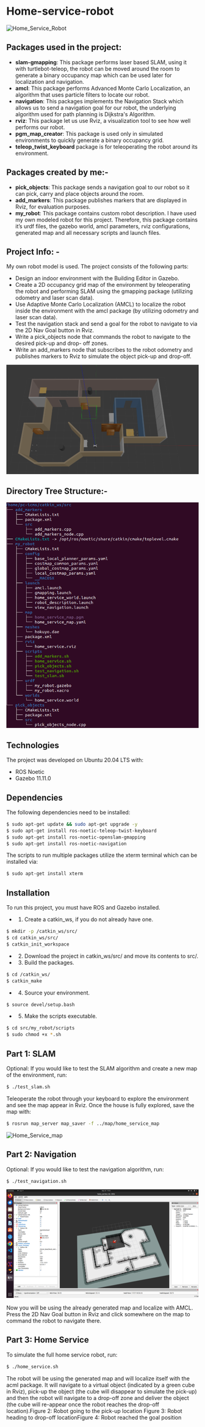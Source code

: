 # Home-service-robot

![Home_Service_Robot](https://github.com/Ad603-tech/Robotics-Projects/raw/main/Udacity-Robotics-Home_Service_Robot/Images/Home_Service_robot.gif)


## Packages used in the project:

* **slam-gmapping**: This package performs laser based SLAM, using it with turtlebot-teleop, the
                      robot can be moved around the room to generate a binary occupancy map which can be used
                      later for localization and navigation.
* **amcl**: This package performs Advanced Monte Carlo Localization, an algorithm that uses
            particle filters to locate our robot.
* **navigation**: This packages implements the Navigation Stack which allows us to send a
                  navigation goal for our robot, the underlying algorithm used for path planning is Dijkstra's
                  Algorithm.
* **rviz**: This package let us use Rviz, a visualization tool to see how well performs our robot.
* **pgm_map_creator**: This package is used only in simulated environments to quickly generate a
                        binary occupancy grid.
* **teleop_twist_keyboard** package is for teleoperating the robot around its environment.

## Packages created by me:-

* **pick_objects**: This package sends a navigation goal to our robot so it can pick, carry and place
                    objects around the room.
* **add_markers**: This package publishes markers that are displayed in Rviz, for evaluation
                    purposes.
* **my_robot**: This package contains custom robot description. I have used my own modeled robot
                for this project. Therefore, this package contains it’s urdf files, the gazebo world, amcl
                parameters, rviz configurations, generated map and all necessary scripts and launch files.


## Project Info: -

My own robot model is used.
The project consists of the following parts:
* Design an indoor environment with the Building Editor in Gazebo.
* Create a 2D occupancy grid map of the environment by teleoperating the robot and performing
  SLAM using the gmapping package (utilizing odometry and laser scan data).
* Use Adaptive Monte Carlo Localization (AMCL) to localize the robot inside the environment
  with the amcl package (by utilizing odometry and laser scan data).
* Test the navigation stack and send a goal for the robot to navigate to via the 2D Nav Goal
  button in Rviz.
* Write a pick_objects node that commands the robot to navigate to the desired pick-up and drop-
  off zones.
* Write an add_markers node that subscribes to the robot odometry and publishes markers to Rviz
  to simulate the object pick-up and drop-off.

![Home_Environment](https://github.com/Ad603-tech/Robotics-Projects/raw/main/Udacity-Robotics-Home_Service_Robot/Images/home.png)


## Directory Tree Structure:-
![Directory_structure](https://github.com/Ad603-tech/Robotics-Projects/raw/main/Udacity-Robotics-Home_Service_Robot/Images/directory_structure.png)
## Technologies
The project was developed on Ubuntu 20.04 LTS with:
* ROS Noetic
* Gazebo 11.11.0

## Dependencies
The following dependencies need to be installed:
```sh
$ sudo apt-get update && sudo apt-get upgrade -y
$ sudo apt-get install ros-noetic-teleop-twist-keyboard
$ sudo apt-get install ros-noetic-openslam-gmapping
$ sudo apt-get install ros-noetic-navigation
```

The scripts to run multiple packages utilize the xterm terminal which can be installed via:
```sh
$ sudo apt-get install xterm
```
## Installation
To run this project, you must have ROS and Gazebo installed.
* 1. Create a catkin_ws, if you do not already have one.
```sh
$ mkdir -p /catkin_ws/src/
$ cd catkin_ws/src/
$ catkin_init_workspace
```
* 2. Download the project in catkin_ws/src/ and move its contents to src/.
* 3. Build the packages.
```sh
$ cd /catkin_ws/
$ catkin_make
```
* 4. Source your environment.
```sh
$ source devel/setup.bash
```
* 5. Make the scripts executable.
```sh
$ cd src/my_robot/scripts
$ sudo chmod +x *.sh
```
## Part 1: SLAM
Optional: If you would like to test the SLAM algorithm and create a new map of the environment, run:
```sh
$ ./test_slam.sh
```
Teleoperate the robot through your keyboard to explore the environment and see the map appear in
Rviz. Once the house is fully explored, save the map with:
```sh
$ rosrun map_server map_saver -f ../map/home_service_map
```
![Home_Service_map](https://github.com/Ad603-tech/Robotics-Projects/raw/main/Udacity-Robotics-Home_Service_Robot/my_robot/map/home_service_map.pgm)

## Part 2: Navigation
Optional: If you would like to test the navigation algorithm, run:
```sh
$ ./test_navigation.sh
```
![Home_Service_rviz_navigation](https://github.com/Ad603-tech/Robotics-Projects/raw/main/Udacity-Robotics-Home_Service_Robot/Images/rviz.png)

Now you will be using the already generated map and localize with AMCL. Press the 2D Nav Goal
button in Rviz and click somewhere on the map to command the robot to navigate there.

## Part 3: Home Service
To simulate the full home service robot, run:
```sh
$ ./home_service.sh
```
The robot will be using the generated map and will localize itself with the acml package. It will
navigate to a virtual object (indicated by a green cube in Rviz), pick-up the object (the cube will
disappear to simulate the pick-up) and then the robot will navigate to a drop-off zone and deliver the
object (the cube will re-appear once the robot reaches the drop-off location).Figure 2: Robot going to the pick-up location
Figure 3: Robot heading to drop-off locationFigure 4: Robot reached the goal position